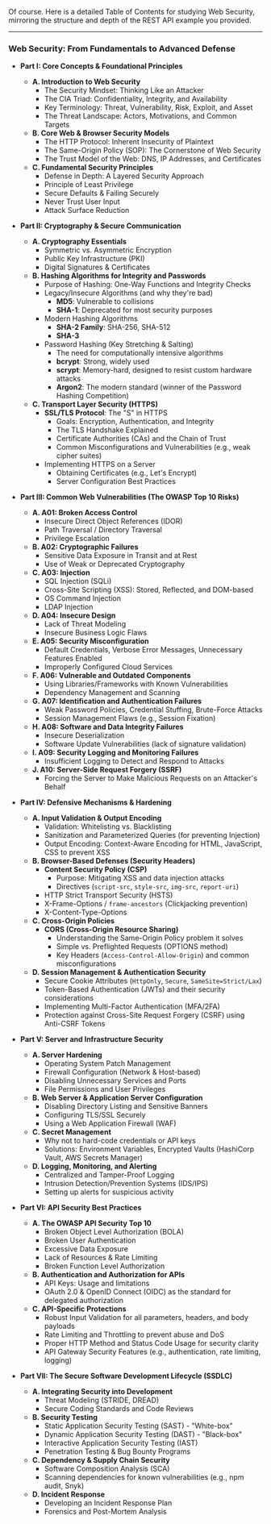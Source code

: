 Of course. Here is a detailed Table of Contents for studying Web Security, mirroring the structure and depth of the REST API example you provided.

***

### **Web Security: From Fundamentals to Advanced Defense**

*   **Part I: Core Concepts & Foundational Principles**
    *   **A. Introduction to Web Security**
        *   The Security Mindset: Thinking Like an Attacker
        *   The CIA Triad: Confidentiality, Integrity, and Availability
        *   Key Terminology: Threat, Vulnerability, Risk, Exploit, and Asset
        *   The Threat Landscape: Actors, Motivations, and Common Targets
    *   **B. Core Web & Browser Security Models**
        *   The HTTP Protocol: Inherent Insecurity of Plaintext
        *   The Same-Origin Policy (SOP): The Cornerstone of Web Security
        *   The Trust Model of the Web: DNS, IP Addresses, and Certificates
    *   **C. Fundamental Security Principles**
        *   Defense in Depth: A Layered Security Approach
        *   Principle of Least Privilege
        *   Secure Defaults & Failing Securely
        *   Never Trust User Input
        *   Attack Surface Reduction

*   **Part II: Cryptography & Secure Communication**
    *   **A. Cryptography Essentials**
        *   Symmetric vs. Asymmetric Encryption
        *   Public Key Infrastructure (PKI)
        *   Digital Signatures & Certificates
    *   **B. Hashing Algorithms for Integrity and Passwords**
        *   Purpose of Hashing: One-Way Functions and Integrity Checks
        *   Legacy/Insecure Algorithms (and why they're bad)
            *   **MD5**: Vulnerable to collisions
            *   **SHA-1**: Deprecated for most security purposes
        *   Modern Hashing Algorithms
            *   **SHA-2 Family**: SHA-256, SHA-512
            *   **SHA-3**
        *   Password Hashing (Key Stretching & Salting)
            *   The need for computationally intensive algorithms
            *   **bcrypt**: Strong, widely used
            *   **scrypt**: Memory-hard, designed to resist custom hardware attacks
            *   **Argon2**: The modern standard (winner of the Password Hashing Competition)
    *   **C. Transport Layer Security (HTTPS)**
        *   **SSL/TLS Protocol**: The "S" in HTTPS
            *   Goals: Encryption, Authentication, and Integrity
            *   The TLS Handshake Explained
            *   Certificate Authorities (CAs) and the Chain of Trust
            *   Common Misconfigurations and Vulnerabilities (e.g., weak cipher suites)
        *   Implementing HTTPS on a Server
            *   Obtaining Certificates (e.g., Let's Encrypt)
            *   Server Configuration Best Practices

*   **Part III: Common Web Vulnerabilities (The OWASP Top 10 Risks)**
    *   **A. A01: Broken Access Control**
        *   Insecure Direct Object References (IDOR)
        *   Path Traversal / Directory Traversal
        *   Privilege Escalation
    *   **B. A02: Cryptographic Failures**
        *   Sensitive Data Exposure in Transit and at Rest
        *   Use of Weak or Deprecated Cryptography
    *   **C. A03: Injection**
        *   SQL Injection (SQLi)
        *   Cross-Site Scripting (XSS): Stored, Reflected, and DOM-based
        *   OS Command Injection
        *   LDAP Injection
    *   **D. A04: Insecure Design**
        *   Lack of Threat Modeling
        *   Insecure Business Logic Flaws
    *   **E. A05: Security Misconfiguration**
        *   Default Credentials, Verbose Error Messages, Unnecessary Features Enabled
        *   Improperly Configured Cloud Services
    *   **F. A06: Vulnerable and Outdated Components**
        *   Using Libraries/Frameworks with Known Vulnerabilities
        *   Dependency Management and Scanning
    *   **G. A07: Identification and Authentication Failures**
        *   Weak Password Policies, Credential Stuffing, Brute-Force Attacks
        *   Session Management Flaws (e.g., Session Fixation)
    *   **H. A08: Software and Data Integrity Failures**
        *   Insecure Deserialization
        *   Software Update Vulnerabilities (lack of signature validation)
    *   **I. A09: Security Logging and Monitoring Failures**
        *   Insufficient Logging to Detect and Respond to Attacks
    *   **J. A10: Server-Side Request Forgery (SSRF)**
        *   Forcing the Server to Make Malicious Requests on an Attacker's Behalf

*   **Part IV: Defensive Mechanisms & Hardening**
    *   **A. Input Validation & Output Encoding**
        *   Validation: Whitelisting vs. Blacklisting
        *   Sanitization and Parameterized Queries (for preventing Injection)
        *   Output Encoding: Context-Aware Encoding for HTML, JavaScript, CSS to prevent XSS
    *   **B. Browser-Based Defenses (Security Headers)**
        *   **Content Security Policy (CSP)**
            *   Purpose: Mitigating XSS and data injection attacks
            *   Directives (`script-src`, `style-src`, `img-src`, `report-uri`)
        *   HTTP Strict Transport Security (HSTS)
        *   X-Frame-Options / `frame-ancestors` (Clickjacking prevention)
        *   X-Content-Type-Options
    *   **C. Cross-Origin Policies**
        *   **CORS (Cross-Origin Resource Sharing)**
            *   Understanding the Same-Origin Policy problem it solves
            *   Simple vs. Preflighted Requests (OPTIONS method)
            *   Key Headers (`Access-Control-Allow-Origin`) and common misconfigurations
    *   **D. Session Management & Authentication Security**
        *   Secure Cookie Attributes (`HttpOnly`, `Secure`, `SameSite=Strict/Lax`)
        *   Token-Based Authentication (JWTs) and their security considerations
        *   Implementing Multi-Factor Authentication (MFA/2FA)
        *   Protection against Cross-Site Request Forgery (CSRF) using Anti-CSRF Tokens

*   **Part V: Server and Infrastructure Security**
    *   **A. Server Hardening**
        *   Operating System Patch Management
        *   Firewall Configuration (Network & Host-based)
        *   Disabling Unnecessary Services and Ports
        *   File Permissions and User Privileges
    *   **B. Web Server & Application Server Configuration**
        *   Disabling Directory Listing and Sensitive Banners
        *   Configuring TLS/SSL Securely
        *   Using a Web Application Firewall (WAF)
    *   **C. Secret Management**
        *   Why not to hard-code credentials or API keys
        *   Solutions: Environment Variables, Encrypted Vaults (HashiCorp Vault, AWS Secrets Manager)
    *   **D. Logging, Monitoring, and Alerting**
        *   Centralized and Tamper-Proof Logging
        *   Intrusion Detection/Prevention Systems (IDS/IPS)
        *   Setting up alerts for suspicious activity

*   **Part VI: API Security Best Practices**
    *   **A. The OWASP API Security Top 10**
        *   Broken Object Level Authorization (BOLA)
        *   Broken User Authentication
        *   Excessive Data Exposure
        *   Lack of Resources & Rate Limiting
        *   Broken Function Level Authorization
    *   **B. Authentication and Authorization for APIs**
        *   API Keys: Usage and limitations
        *   OAuth 2.0 & OpenID Connect (OIDC) as the standard for delegated authorization
    *   **C. API-Specific Protections**
        *   Robust Input Validation for all parameters, headers, and body payloads
        *   Rate Limiting and Throttling to prevent abuse and DoS
        *   Proper HTTP Method and Status Code Usage for security clarity
        *   API Gateway Security Features (e.g., authentication, rate limiting, logging)

*   **Part VII: The Secure Software Development Lifecycle (SSDLC)**
    *   **A. Integrating Security into Development**
        *   Threat Modeling (STRIDE, DREAD)
        *   Secure Coding Standards and Code Reviews
    *   **B. Security Testing**
        *   Static Application Security Testing (SAST) - "White-box"
        *   Dynamic Application Security Testing (DAST) - "Black-box"
        *   Interactive Application Security Testing (IAST)
        *   Penetration Testing & Bug Bounty Programs
    *   **C. Dependency & Supply Chain Security**
        *   Software Composition Analysis (SCA)
        *   Scanning dependencies for known vulnerabilities (e.g., npm audit, Snyk)
    *   **D. Incident Response**
        *   Developing an Incident Response Plan
        *   Forensics and Post-Mortem Analysis